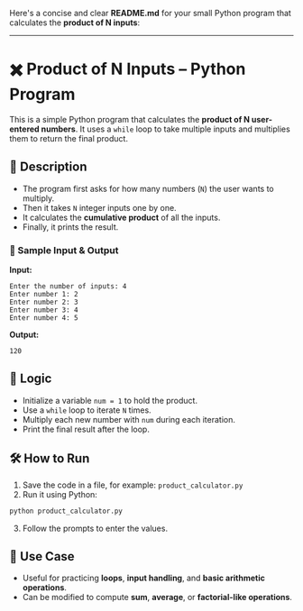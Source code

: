 Here's a concise and clear **README.md** for your small Python program that calculates the **product of N inputs**:

---

# ✖️ Product of N Inputs – Python Program

This is a simple Python program that calculates the **product of N user-entered numbers**. It uses a `while` loop to take multiple inputs and multiplies them to return the final product.

## 📌 Description

* The program first asks for how many numbers (`N`) the user wants to multiply.
* Then it takes `N` integer inputs one by one.
* It calculates the **cumulative product** of all the inputs.
* Finally, it prints the result.

### 🧾 Sample Input & Output

**Input:**

```
Enter the number of inputs: 4  
Enter number 1: 2  
Enter number 2: 3  
Enter number 3: 4  
Enter number 4: 5  
```

**Output:**

```
120
```

## 🧠 Logic

* Initialize a variable `num = 1` to hold the product.
* Use a `while` loop to iterate `N` times.
* Multiply each new number with `num` during each iteration.
* Print the final result after the loop.

## 🛠️ How to Run

1. Save the code in a file, for example: `product_calculator.py`
2. Run it using Python:
```bash
python product_calculator.py
```
3. Follow the prompts to enter the values.

## 🎯 Use Case

* Useful for practicing **loops**, **input handling**, and **basic arithmetic operations**.
* Can be modified to compute **sum**, **average**, or **factorial-like operations**.

## 

